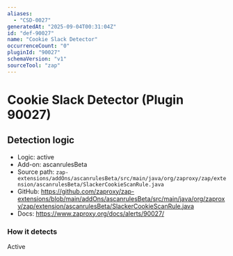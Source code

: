 ```yaml
---
aliases:
  - "CSD-0027"
generatedAt: "2025-09-04T00:31:04Z"
id: "def-90027"
name: "Cookie Slack Detector"
occurrenceCount: "0"
pluginId: "90027"
schemaVersion: "v1"
sourceTool: "zap"
---
```


# Cookie Slack Detector (Plugin 90027)

## Detection logic

- Logic: active
- Add-on: ascanrulesBeta
- Source path: `zap-extensions/addOns/ascanrulesBeta/src/main/java/org/zaproxy/zap/extension/ascanrulesBeta/SlackerCookieScanRule.java`
- GitHub: https://github.com/zaproxy/zap-extensions/blob/main/addOns/ascanrulesBeta/src/main/java/org/zaproxy/zap/extension/ascanrulesBeta/SlackerCookieScanRule.java
- Docs: https://www.zaproxy.org/docs/alerts/90027/

### How it detects

Active

